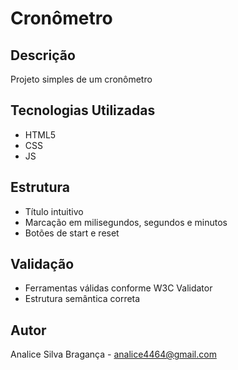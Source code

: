 # Cronômetro

## Descrição
Projeto simples de um cronômetro

## Tecnologias Utilizadas
- HTML5
- CSS
- JS

## Estrutura
- Título intuitivo
- Marcação em milisegundos, segundos e minutos
- Botões de start e reset
  
## Validação
- Ferramentas válidas conforme W3C Validator
- Estrutura semântica correta

## Autor
Analice Silva Bragança - analice4464@gmail.com
